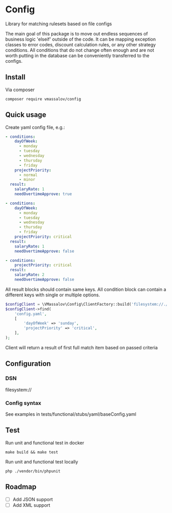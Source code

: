 # Config

Library for matching rulesets based on file configs

The main goal of this package is to move out endless sequences of business logic 'elseif' outside of the code. It can be mapping exception classes to error codes, discount calculation rules, or any other strategy conditions. All conditions that do not change often enough and are not worth putting in the database can be conveniently transferred to the configs.

## Install

Via composer
```shell
composer require vmassalov/config
```

## Quick usage
Create yaml config file, e.g.:
```yaml
- conditions:
    dayOfWeek:
      - monday
      - tuesday
      - wednesday
      - thursday
      - friday
    projectPriority:
      - normal
      - minor
  result:
    salaryRate: 1
    needOvertimeApprove: true

- conditions:
    dayOfWeek:
      - monday
      - tuesday
      - wednesday
      - thursday
      - friday
    projectPriority: critical
  result:
    salaryRate: 1
    needOvertimeApprove: false

- conditions:
    projectPriority: critical
  result:
    salaryRate: 2
    needOvertimeApprove: false
```
All result blocks should contain same keys. All condition block can contain a different keys with single or multiple options.
```php
$configClient = \VMassalov\Config\ClientFactory::build('filesystem://./path/to/configs');
$configClient->find(
    'config.yaml',
    [
        'dayOfWeek' => 'sunday',
        'projectPriority' => 'critical',
    ],
);
```
Client will return a result of first full match item based on passed criteria
## Configuration
### DSN
filesystem://
### Config syntax
See examples in tests/functional/stubs/yaml/baseConfig.yaml
## Test
Run unit and functional test in docker
```shell
make build && make test
```
Run unit and functional test locally
```shell
php ./vendor/bin/phpunit
```
## Roadmap
* [ ] Add JSON support
* [ ] Add XML support
